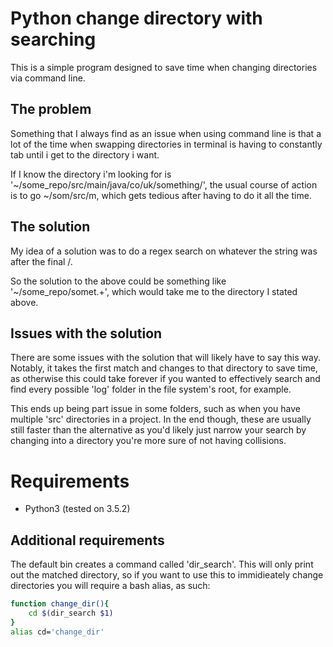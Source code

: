# Python change directory with searching

This is a simple program designed to save time when changing directories via command line.

## The problem

Something that I always find as an issue when using command line is that a lot of the time when swapping directories in terminal is having to constantly tab until i get to the directory i want.

If I know the directory i'm looking for is '~/some_repo/src/main/java/co/uk/something/', the usual course of action is to go ~/som<TAB>/src/m<TAB>, which gets tedious after having to do it all the time.

## The solution

My idea of a solution was to do a regex search on whatever the string was after the final /.

So the solution to the above could be something like '~/some_repo/somet.+', which would take me to the directory I stated above.

## Issues with the solution

There are some issues with the solution that will likely have to say this way. Notably, it takes the first match and changes to that directory to save time, as otherwise this could take forever if you wanted to effectively search and find every possible 'log' folder in the file system's root, for example.

This ends up being part issue in some folders, such as when you have multiple 'src' directories in a project. In the end though, these are usually still faster than the alternative as you'd likely just narrow your search by changing into a directory you're more sure of not having collisions.

# Requirements

* Python3 (tested on 3.5.2)

## Additional requirements

The default bin creates a command called 'dir_search'. This will only print out the matched directory, so if you want to use this to immidieately change directories you will require a bash alias, as such:

```bash
function change_dir(){
    cd $(dir_search $1)
}
alias cd='change_dir'
```

